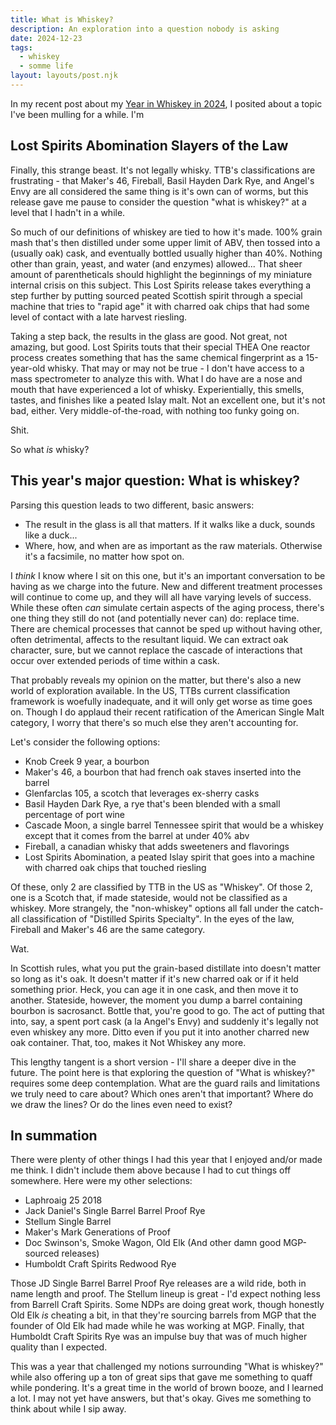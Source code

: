 ```yaml
---
title: What is Whiskey?
description: An exploration into a question nobody is asking
date: 2024-12-23
tags:
  - whiskey
  - somme life
layout: layouts/post.njk
---
```


In my recent post about my [Year in Whiskey in 2024](/posts/yearinwhiskey2024/), I posited about a topic I've been mulling for a while.  I'm 

## Lost Spirits Abomination Slayers of the Law

Finally, this strange beast.  It's not legally whisky.  TTB's classifications are frustrating - that Maker's 46, Fireball, Basil Hayden Dark Rye, and Angel's Envy are all considered the same thing is it's own can of worms, but this release gave me pause to consider the question "what is whiskey?" at a level that I hadn't in a while.

So much of our definitions of whiskey are tied to how it's made.  100% grain mash that's then distilled under some upper limit of ABV, then tossed into a (usually oak) cask, and eventually bottled usually higher than 40%.  Nothing other than grain, yeast, and water (and enzymes) allowed...  That sheer amount of parentheticals should highlight the beginnings of my miniature internal crisis on this subject.  This Lost Spirits release takes everything a step further by putting sourced peated Scottish spirit through a special machine that tries to "rapid age" it with charred oak chips that had some level of contact with a late harvest riesling.

Taking a step back, the results in the glass are good.  Not great, not amazing, but good.  Lost Spirits touts that their special THEA One reactor process creates something that has the same chemical fingerprint as a 15-year-old whisky.  That may or may not be true - I don't have access to a mass spectrometer to analyze this with.  What I do have are a nose and mouth that have experienced a lot of whisky.  Experientially, this smells, tastes, and finishes like a peated Islay malt.  Not an excellent one, but it's not bad, either.  Very middle-of-the-road, with nothing too funky going on.

Shit.

So what *is* whisky?

## This year's major question: What is whiskey?

Parsing this question leads to two different, basic answers:
- The result in the glass is all that matters.  If it walks like a duck, sounds like a duck...
- Where, how, and when are as important as the raw materials.  Otherwise it's a facsimile, no matter how spot on.

I *think* I know where I sit on this one, but it's an important conversation to be having as we charge into the future.  New and different treatment processes will continue to come up, and they will all have varying levels of success.  While these often _can_ simulate certain aspects of the aging process, there's one thing they still do not (and potentially never can) do: replace time.  There are chemical processes that cannot be sped up without having other, often detrimental, affects to the resultant liquid.  We can extract oak character, sure, but we cannot replace the cascade of interactions that occur over extended periods of time within a cask.

That probably reveals my opinion on the matter, but there's also a new world of exploration available.  In the US, TTBs current classification framework is woefully inadequate, and it will only get worse as time goes on.  Though I do applaud their recent ratification of the American Single Malt category, I worry that there's so much else they aren't accounting for.

Let's consider the following options:
- Knob Creek 9 year, a bourbon
- Maker's 46, a bourbon that had french oak staves inserted into the barrel
- Glenfarclas 105, a scotch that leverages ex-sherry casks
- Basil Hayden Dark Rye, a rye that's been blended with a small percentage of port wine
- Cascade Moon, a single barrel Tennessee spirit that would be a whiskey except that it comes from the barrel at under 40% abv
- Fireball, a canadian whisky that adds sweeteners and flavorings
- Lost Spirits Abomination, a peated Islay spirit that goes into a machine with charred oak chips that touched riesling

Of these, only 2 are classified by TTB in the US as "Whiskey".  Of those 2, one is a Scotch that, if made stateside, would not be classified as a whiskey.  More strangely, the "non-whiskey" options all fall under the catch-all classification of "Distilled Spirits Specialty".  In the eyes of the law, Fireball and Maker's 46 are the same category.

Wat.

In Scottish rules, what you put the grain-based distillate into doesn't matter so long as it's oak.  It doesn't matter if it's new charred oak or if it held something prior.  Heck, you can age it in one cask, and then move it to another.  Stateside, however, the moment you dump a barrel containing bourbon is sacrosanct.  Bottle that, you're good to go.  The act of putting that into, say, a spent port cask (a la Angel's Envy) and suddenly it's legally not even whiskey any more.  Ditto even if you put it into another charred new oak container.  That, too, makes it Not Whiskey any more.

This lengthy tangent is a short version - I'll share a deeper dive in the future.  The point here is that exploring the question of "What is whiskey?" requires some deep contemplation.  What are the guard rails and limitations we truly need to care about?  Which ones aren't that important?  Where do we draw the lines?  Or do the lines even need to exist?

## In summation

There were plenty of other things I had this year that I enjoyed and/or made me think.  I didn't include them above because I had to cut things off somewhere.  Here were my other selections:
- Laphroaig 25 2018
- Jack Daniel's Single Barrel Barrel Proof Rye
- Stellum Single Barrel
- Maker's Mark Generations of Proof
- Doc Swinson's, Smoke Wagon, Old Elk (And other damn good MGP-sourced releases)
- Humboldt Craft Spirits Redwood Rye

Those JD Single Barrel Barrel Proof Rye releases are a wild ride, both in name length and proof.  The Stellum lineup is great - I'd expect nothing less from Barrell Craft Spirits.  Some NDPs are doing great work, though honestly Old Elk *is* cheating a bit, in that they're sourcing barrels from MGP that the founder of Old Elk had made while he was working at MGP.  Finally, that Humboldt Craft Spirits Rye was an impulse buy that was of much higher quality than I expected.

This was a year that challenged my notions surrounding "What is whiskey?" while also offering up a ton of great sips that gave me something to quaff while pondering.  It's a great time in the world of brown booze, and I learned a lot.  I may not yet have answers, but that's okay.  Gives me something to think about while I sip away.
